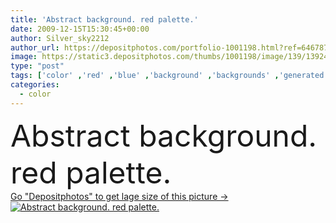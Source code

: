 ```yaml
---
title: 'Abstract background. red palette.'
date: 2009-12-15T15:30:45+00:00
author: Silver_sky2212
author_url: https://depositphotos.com/portfolio-1001198.html?ref=64678756
image: https://static3.depositphotos.com/thumbs/1001198/image/139/1392411/api_thumb_450.jpg?forcejpeg=true
type: "post"
tags: ['color' ,'red' ,'blue' ,'background' ,'backgrounds' ,'generated' ,'on' ,'curve' ,'graphic' ,'element' ,'illustration' ,'design' ,'beautiful' ,'bright' ,'beauty' ,'abstract' ,'texture' ,'majestic' ,'flower' ,'light' ,'natural' ,'brunette' ,'black' ,'dark' ,'line' ,'car' ,'wave' ,'3d' ,'fractal' ,'ornament' ,'elements' ,'inspiration' ,'fantasy' ,'flowing' ,'effect' ,'heart' ,'lines' ,'woman' ,'fingers' ,'grey' ,'wallpaper' ,'gradient' ,'fantastic' ,'palette' ,'in' ,'website' ,'plan' ,'textures' ,'glittering' ,'backgroun' ]
categories: 
  - color
---
```

<div aling="center">
            <font size="60"> Abstract background. red palette.</font>   
</div>
<div>
    <a href='https://static3.depositphotos.com/thumbs/1001198/image/139/1392411/api_thumb_450.jpg?forcejpeg=true?ref=64678756' target=_blank > Go "Depositphotos" to get lage size of this picture ->
        <img href='https://static3.depositphotos.com/thumbs/1001198/image/139/1392411/api_thumb_450.jpg?forcejpeg=true?ref=64678756' src='https://static3.depositphotos.com/1001198/139/i/950/depositphotos_1392411-stock-photo-abstract-background-red-palette.jpg?forcejpeg=true' alt='Abstract background. red palette.' >
    </a>
</div>
